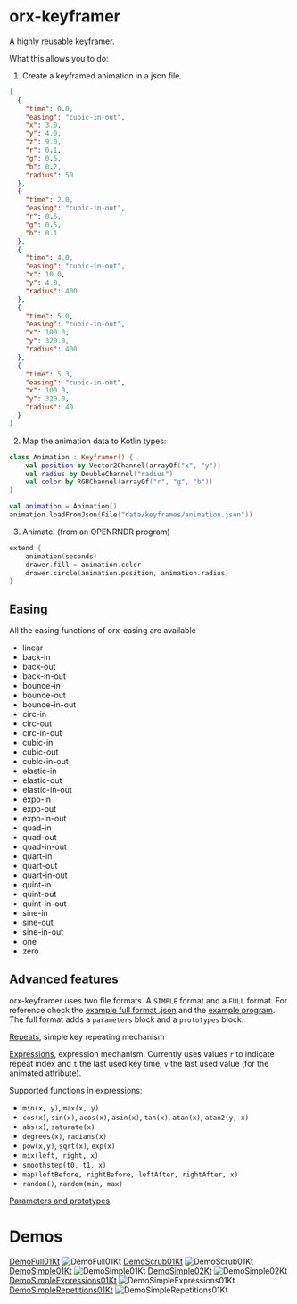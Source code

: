 # orx-keyframer

A highly reusable keyframer.

What this allows you to do:

1. Create a keyframed animation in a json file.

```json
[
  {
    "time": 0.0,
    "easing": "cubic-in-out",
    "x": 3.0,
    "y": 4.0,
    "z": 9.0,
    "r": 0.1,
    "g": 0.5,
    "b": 0.2,
    "radius": 50
  },
  {
    "time": 2.0,
    "easing": "cubic-in-out",
    "r": 0.6,
    "g": 0.5,
    "b": 0.1
  },
  {
    "time": 4.0,
    "easing": "cubic-in-out",
    "x": 10.0,
    "y": 4.0,
    "radius": 400
  },
  {
    "time": 5.0,
    "easing": "cubic-in-out",
    "x": 100.0,
    "y": 320.0,
    "radius": 400
  },
  {
    "time": 5.3,
    "easing": "cubic-in-out",
    "x": 100.0,
    "y": 320.0,
    "radius": 40
  }
]
```

2. Map the animation data to Kotlin types:

```kotlin
class Animation : Keyframer() {
    val position by Vector2Channel(arrayOf("x", "y"))
    val radius by DoubleChannel("radius")
    val color by RGBChannel(arrayOf("r", "g", "b"))
}

val animation = Animation()
animation.loadFromJson(File("data/keyframes/animation.json"))
```

3. Animate! (from an OPENRNDR program)

```kotlin
extend {
    animation(seconds)
    drawer.fill = animation.color
    drawer.circle(animation.position, animation.radius)
}
```
## Easing

All the easing functions of orx-easing are available 

 - linear
 - back-in
 - back-out
 - back-in-out
 - bounce-in
 - bounce-out
 - bounce-in-out
 - circ-in
 - circ-out
 - circ-in-out
 - cubic-in
 - cubic-out
 - cubic-in-out
 - elastic-in
 - elastic-out
 - elastic-in-out
 - expo-in
 - expo-out
 - expo-in-out
 - quad-in
 - quad-out
 - quad-in-out
 - quart-in
 - quart-out
 - quart-in-out
 - quint-in
 - quint-out
 - quint-in-out
 - sine-in
 - sine-out
 - sine-in-out
 - one
 - zero


## Advanced features

orx-keyframer uses two file formats. A `SIMPLE` format and a `FULL` format. For reference check the [example full format .json](src/demo/resources/demo-full-01.json) and the [example program](src/demo/kotlin/DemoFull01.kt).
The full format adds a `parameters` block and a `prototypes` block.

[Repeats](src/demo/resources/demo-simple-repetitions-01.json), simple key repeating mechanism

[Expressions](src/demo/resources/demo-simple-expressions-01.json), expression mechanism. Currently uses values `r` to indicate repeat index and `t` the last used key time, `v` the last used value (for the animated attribute).

Supported functions in expressions:
 - `min(x, y)`, `max(x, y)`
 - `cos(x)`, `sin(x)`, `acos(x)`, `asin(x)`, `tan(x)`, `atan(x)`, `atan2(y, x)`
 - `abs(x)`, `saturate(x)`
 - `degrees(x)`, `radians(x)`
 - `pow(x,y)`, `sqrt(x)`, `exp(x)`
 - `mix(left, right, x)`
 - `smoothstep(t0, t1, x)`
 - `map(leftBefore, rightBefore, leftAfter, rightAfter, x)`
 - `random()`, `random(min, max)`
  
[Parameters and prototypes](src/demo/resources/demo-full-01.json)

<!-- __demos__ >
# Demos
[DemoFull01Kt](src/demo/kotlin/DemoFull01Kt.kt
![DemoFull01Kt](https://github.com/openrndr/orx/blob/media/orx-keyframer/images/DemoFull01Kt.png
[DemoScrub01Kt](src/demo/kotlin/DemoScrub01Kt.kt
![DemoScrub01Kt](https://github.com/openrndr/orx/blob/media/orx-keyframer/images/DemoScrub01Kt.png
[DemoSimple01Kt](src/demo/kotlin/DemoSimple01Kt.kt
![DemoSimple01Kt](https://github.com/openrndr/orx/blob/media/orx-keyframer/images/DemoSimple01Kt.png
[DemoSimple02Kt](src/demo/kotlin/DemoSimple02Kt.kt
![DemoSimple02Kt](https://github.com/openrndr/orx/blob/media/orx-keyframer/images/DemoSimple02Kt.png
[DemoSimpleExpressions01Kt](src/demo/kotlin/DemoSimpleExpressions01Kt.kt
![DemoSimpleExpressions01Kt](https://github.com/openrndr/orx/blob/media/orx-keyframer/images/DemoSimpleExpressions01Kt.png
[DemoSimpleRepetitions01Kt](src/demo/kotlin/DemoSimpleRepetitions01Kt.kt
![DemoSimpleRepetitions01Kt](https://github.com/openrndr/orx/blob/media/orx-keyframer/images/DemoSimpleRepetitions01Kt.png
<!-- __demos__ -->
# Demos
[DemoFull01Kt](src/demo/kotlin/DemoFull01Kt.kt)
![DemoFull01Kt](https://raw.githubusercontent.com/openrndr/orx/media/orx-keyframer/images/DemoFull01Kt.png)
[DemoScrub01Kt](src/demo/kotlin/DemoScrub01Kt.kt)
![DemoScrub01Kt](https://raw.githubusercontent.com/openrndr/orx/media/orx-keyframer/images/DemoScrub01Kt.png)
[DemoSimple01Kt](src/demo/kotlin/DemoSimple01Kt.kt)
![DemoSimple01Kt](https://raw.githubusercontent.com/openrndr/orx/media/orx-keyframer/images/DemoSimple01Kt.png)
[DemoSimple02Kt](src/demo/kotlin/DemoSimple02Kt.kt)
![DemoSimple02Kt](https://raw.githubusercontent.com/openrndr/orx/media/orx-keyframer/images/DemoSimple02Kt.png)
[DemoSimpleExpressions01Kt](src/demo/kotlin/DemoSimpleExpressions01Kt.kt)
![DemoSimpleExpressions01Kt](https://raw.githubusercontent.com/openrndr/orx/media/orx-keyframer/images/DemoSimpleExpressions01Kt.png)
[DemoSimpleRepetitions01Kt](src/demo/kotlin/DemoSimpleRepetitions01Kt.kt)
![DemoSimpleRepetitions01Kt](https://raw.githubusercontent.com/openrndr/orx/media/orx-keyframer/images/DemoSimpleRepetitions01Kt.png)